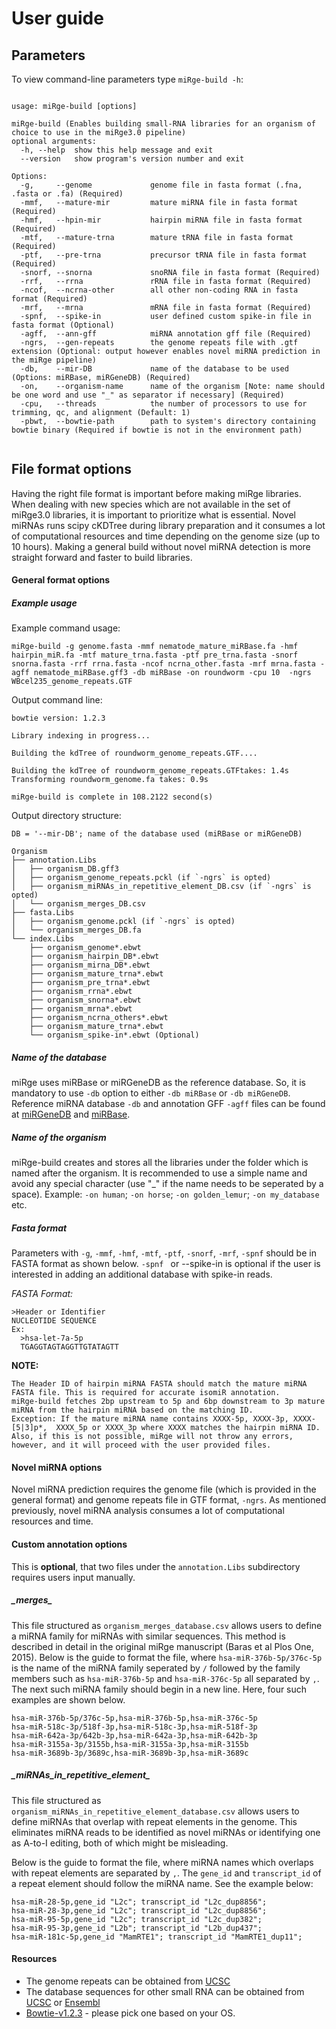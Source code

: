 # User guide

## Parameters

To view command-line parameters type `miRge-build -h`:
```
    
usage: miRge-build [options]

miRge-build (Enables building small-RNA libraries for an organism of choice to use in the miRge3.0 pipeline)
optional arguments:
  -h, --help  show this help message and exit
  --version   show program's version number and exit

Options:
  -g,     --genome             genome file in fasta format (.fna, .fasta or .fa) (Required)
  -mmf,   --mature-mir         mature miRNA file in fasta format (Required)
  -hmf,   --hpin-mir           hairpin miRNA file in fasta format (Required)
  -mtf,   --mature-trna        mature tRNA file in fasta format (Required)
  -ptf,   --pre-trna           precursor tRNA file in fasta format (Required)
  -snorf, --snorna             snoRNA file in fasta format (Required)
  -rrf,   --rrna               rRNA file in fasta format (Required)
  -ncof,  --ncrna-other        all other non-coding RNA in fasta format (Required)
  -mrf,   --mrna               mRNA file in fasta format (Required)
  -spnf,  --spike-in           user defined custom spike-in file in fasta format (Optional)
  -agff,  --ann-gff            miRNA annotation gff file (Required)
  -ngrs,  --gen-repeats        the genome repeats file with .gtf extension (Optional: output however enables novel miRNA prediction in the miRge pipeline)
  -db,    --mir-DB             name of the database to be used (Options: miRBase, miRGeneDB) (Required)
  -on,    --organism-name      name of the organism [Note: name should be one word and use "_" as separator if necessary] (Required)
  -cpu,   --threads            the number of processors to use for trimming, qc, and alignment (Default: 1)
  -pbwt,  --bowtie-path        path to system's directory containing bowtie binary (Required if bowtie is not in the environment path)
  
```

## File format options
Having the right file format is important before making miRge libraries. When dealing with new species which are not available in the set of miRge3.0 libraries, it is important to prioritize what is essential.  Novel miRNAs runs scipy cKDTree during library preparation and it consumes a lot of computational resources and time depending on the genome size (up to 10 hours). Making a general build without novel miRNA detection is more straight forward and faster to build libraries.

#### General format options ####

##### Example usage #####
Example command usage:
```
miRge-build -g genome.fasta -mmf nematode_mature_miRBase.fa -hmf hairpin_miR.fa -mtf mature_trna.fasta -ptf pre_trna.fasta -snorf snorna.fasta -rrf rrna.fasta -ncof ncrna_other.fasta -mrf mrna.fasta -agff nematode_miRBase.gff3 -db miRBase -on roundworm -cpu 10  -ngrs WBcel235_genome_repeats.GTF
```
Output command line:
```
bowtie version: 1.2.3

Library indexing in progress...

Building the kdTree of roundworm_genome_repeats.GTF....

Building the kdTree of roundworm_genome_repeats.GTFtakes: 1.4s
Transforming roundworm_genome.fa takes: 0.9s

miRge-build is complete in 108.2122 second(s)
```
Output directory structure: 
```
DB = '--mir-DB'; name of the database used (miRBase or miRGeneDB)

Organism
├── annotation.Libs
│   ├── organism_DB.gff3
│   ├── organism_genome_repeats.pckl (if `-ngrs` is opted)
│   ├── organism_miRNAs_in_repetitive_element_DB.csv (if `-ngrs` is opted)
│   └── organism_merges_DB.csv
├── fasta.Libs
│   ├── organism_genome.pckl (if `-ngrs` is opted) 
│   └── organism_merges_DB.fa
└── index.Libs
    ├── organism_genome*.ebwt
    ├── organism_hairpin_DB*.ebwt
    ├── organism_mirna_DB*.ebwt
    ├── organism_mature_trna*.ebwt
    ├── organism_pre_trna*.ebwt
    ├── organism_rrna*.ebwt
    ├── organism_snorna*.ebwt
    ├── organism_mrna*.ebwt
    ├── organism_ncrna_others*.ebwt
    ├── organism_mature_trna*.ebwt
    └── organism_spike-in*.ebwt (Optional)
```

##### Name of the database #####
miRge uses miRBase or miRGeneDB as the reference database.
 So, it is mandatory to use `-db` option to either `-db miRBase` or `-db miRGeneDB`. Reference miRNA database `-db` and annotation GFF `-agff` files can be found at [miRGeneDB](https://mirgenedb.org/) and [miRBase](http://www.mirbase.org/). 

##### Name of the organism #####
miRge-build creates and stores all the libraries under the folder which is named after the organism. It is recommended to use a simple name and avoid any special character (use "_" if the name needs to be seperated by a space). Example: ` -on human `; ` -on horse `; `-on golden_lemur`; ` -on my_database ` etc.
    

##### Fasta format #####
Parameters with `-g`, `-mmf`, `-hmf`, `-mtf`, `-ptf`, `-snorf`, `-mrf`, `-spnf` should be in FASTA format as shown below. `-spnf ` or --spike-in is optional if the user is interested in adding an additional database with spike-in reads. 

*FASTA Format:*

```
>Header or Identifier
NUCLEOTIDE SEQUENCE 
Ex:
  >hsa-let-7a-5p
  TGAGGTAGTAGGTTGTATAGTT
```

**NOTE:**
```
The Header ID of hairpin miRNA FASTA should match the mature miRNA FASTA file. This is required for accurate isomiR annotation. 
miRge-build fetches 2bp upstream to 5p and 6bp downstream to 3p mature miRNA from the hairpin miRNA based on the matching ID. 
Exception: If the mature miRNA name contains XXXX-5p, XXXX-3p, XXXX-[5|3]p*,  XXXX_5p or XXXX_3p where XXXX matches the hairpin miRNA ID. 
Also, if this is not possible, miRge will not throw any errors, however, and it will proceed with the user provided files.  
```

#### Novel miRNA options ####
Novel miRNA prediction requires the genome file (which is provided in the general format) and genome repeats file in GTF format, `-ngrs`. As mentioned previously, novel miRNA analysis consumes a lot of computational resources and time.


#### Custom annotation options ####
This is **optional**, that two files under the `annotation.Libs` subdirectory requires users input manually. 

##### \_merges\_ #####
This file structured as `organism_merges_database.csv` allows users to define a miRNA family for miRNAs with similar sequences. This method is described in detail in the original miRge manuscript (Baras et al Plos One, 2015).
Below is the guide to format the file, where `hsa-miR-376b-5p/376c-5p` is the name of the miRNA family seperated by `/` followed by the family members such as `hsa-miR-376b-5p` and `hsa-miR-376c-5p` all separated by `,`. The next such miRNA family should begin in a new line. Here, four such examples are shown below. 

```
hsa-miR-376b-5p/376c-5p,hsa-miR-376b-5p,hsa-miR-376c-5p
hsa-miR-518c-3p/518f-3p,hsa-miR-518c-3p,hsa-miR-518f-3p
hsa-miR-642a-3p/642b-3p,hsa-miR-642a-3p,hsa-miR-642b-3p
hsa-miR-3155a-3p/3155b,hsa-miR-3155a-3p,hsa-miR-3155b
hsa-miR-3689b-3p/3689c,hsa-miR-3689b-3p,hsa-miR-3689c
```

##### \_miRNAs\_in\_repetitive\_element\_ #####

This file structured as `organism_miRNAs_in_repetitive_element_database.csv` allows users to define miRNAs that overlap with repeat elements in the genome. This eliminates miRNA reads to be identified as novel miRNAs or identifying one as A-to-I editing, both of which might be misleading. 

Below is the guide to format the file, where miRNA names which overlaps with repeat elements are separated by `,`. The `gene_id` and `transcript_id` of a repeat element should follow the miRNA name. See the example below: 

```
hsa-miR-28-5p,gene_id "L2c"; transcript_id "L2c_dup8856";
hsa-miR-28-3p,gene_id "L2c"; transcript_id "L2c_dup8856";
hsa-miR-95-5p,gene_id "L2c"; transcript_id "L2c_dup382";
hsa-miR-95-3p,gene_id "L2b"; transcript_id "L2b_dup437";
hsa-miR-181c-5p,gene_id "MamRTE1"; transcript_id "MamRTE1_dup11";
```

#### Resources ####
* The genome repeats can be obtained from [UCSC](https://genome-euro.ucsc.edu/cgi-bin/hgTables)
* The database sequences for other small RNA can be obtained from [UCSC](https://genome-euro.ucsc.edu/cgi-bin/hgTables) or [Ensembl](http://uswest.ensembl.org/Homo_sapiens/Info/Index)
* [Bowtie-v1.2.3](https://sourceforge.net/projects/bowtie-bio/files/bowtie/1.2.3) - please pick one based on your OS.

